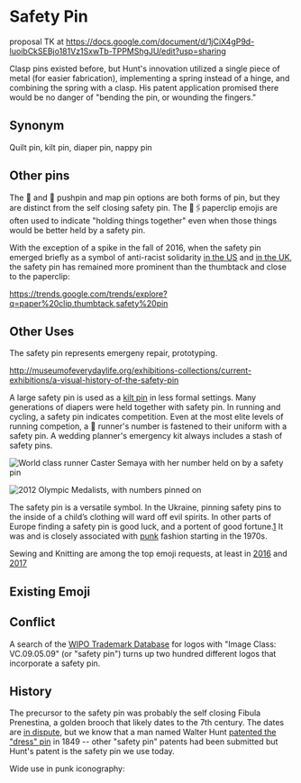 # Safety Pin

proposal TK at https://docs.google.com/document/d/1jCiX4gP9d-IuoibCkSEBjo181Vz1SxwTb-TPPMShgJU/edit?usp=sharing

Clasp pins existed before, but Hunt's innovation utilized a single piece of metal (for easier fabrication), implementing a spring instead of a hinge, and combining the spring with a clasp. His patent application promised there would be no danger of "bending the pin, or wounding the fingers."

## Synonym
Quilt pin, kilt pin, diaper pin, nappy pin

## Other pins

The 📍 and 📌 pushpin and map pin options are both forms of pin, but they are distinct from the self closing safety pin. The 📎🖇paperclip emojis are often used to indicate "holding things together" even when those things would be better held by a safety pin. 

With the exception of a spike in the fall of 2016, when the safety pin emerged briefly as a symbol of anti-racist solidarity [in the US](http://kottke.org/16/11/safety-pins-as-a-symbol-of-solidarity-against-racism) and [in the UK](https://thinkprogress.org/after-brexit-a-safety-pin-becomes-a-symbol-of-solidarity-with-immigrants-8b6a152fe046), the safety pin has remained more prominent than the thumbtack and close to the paperclip:

  <script type="text/javascript" src="https://ssl.gstatic.com/trends_nrtr/1040_RC04/embed_loader.js"></script>
  <script type="text/javascript">
    trends.embed.renderExploreWidget("TIMESERIES", {"comparisonItem":[{"keyword":"paper clip","geo":"","time":"2004-01-01 2017-06-20"},{"keyword":"thumbtack","geo":"","time":"2004-01-01 2017-06-20"},{"keyword":"safety pin","geo":"","time":"2004-01-01 2017-06-20"}],"category":0,"property":""}, {"exploreQuery":"date=all&q=paper%20clip,thumbtack,safety%20pin","guestPath":"https://trends.google.com:443/trends/embed/"});
  </script>


https://trends.google.com/trends/explore?q=paper%20clip,thumbtack,safety%20pin

## Other Uses

The safety pin represents emergeny repair, prototyping. 

http://museumofeverydaylife.org/exhibitions-collections/current-exhibitions/a-visual-history-of-the-safety-pin


A large safety pin is used as a [kilt pin](https://en.wikipedia.org/wiki/Kilt_pin#cite_ref-four_4-1) in less formal settings. Many generations of diapers were held together with safety pin. In running and cycling, a safety pin indicates competition. Even at the most elite levels of running competion, a 🏃 runner's number is fastened to their uniform with a safety pin. A wedding planner's emergency kit always includes a stash of safety pins. 

![World class runner Caster Semaya with her number held on by a safety pin](https://images.duckduckgo.com/iu/?u=http%3A%2F%2Fwww.newyorker.com%2Fwp-content%2Fuploads%2F2016%2F08%2FThompson-Gladwell-CasterSemenyaandtheLogicofOlympicCompetition-800.jpg&f=1)

![2012 Olympic Medalists, with numbers pinned on](http://girlsgotsole.com/blog/wp-content/uploads/2012/08/richardsross.jpg)

The safety pin is a versatile symbol. In the Ukraine, pinning safety pins to the inside of a child’s clothing will ward off evil spirits. In other parts of Europe finding a safety pin is good luck, and a portent of good fortune.[1](http://museumofeverydaylife.org/exhibitions-collections/current-exhibitions/a-visual-history-of-the-safety-pin
)
 It was and is closely associated with [punk](https://www.rollingstone.com/music/pictures/inside-the-mets-new-exhibit-punk-chaos-to-couture-20130507/pin-it-down-0787285) fashion starting in the 1970s.

Sewing and Knitting are among the top emoji requests, at least in [2016](http://blog.emojipedia.org/top-emoji-requests-2016/) and [2017](http://blog.emojipedia.org/top-emoji-requests-2017/)

 
## Existing Emoji

## Conflict
A search of the [WIPO Trademark Database](http://www.wipo.int/branddb/en/) for logos with "Image Class: VC.09.05.09" (or "safety pin") turns up two hundred different logos that incorporate a safety pin. 

## History

The precursor to the safety pin was probably the self closing Fibula Prenestina, a golden brooch that likely dates to the 7th century. The dates are [in dispute](https://en.wikipedia.org/wiki/Praeneste_fibula), but we know that a man named Walter Hunt [patented the "dress" pin](https://www.uspto.gov/about-us/news-updates/patent-safety-pin-issued-april-10-1849-new-yorker-invents-handy-device) in 1849 -- other "safety pin" patents had been submitted but Hunt's patent is the safety pin we use today. 

Wide use in punk iconography: 
